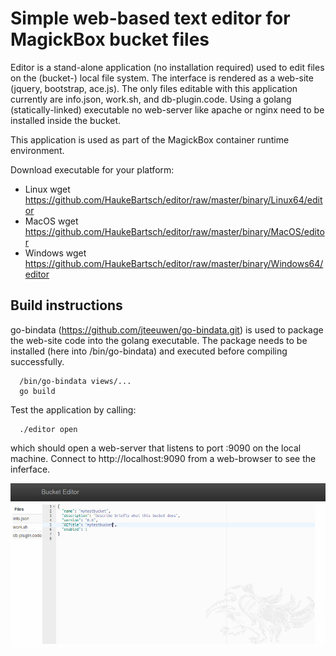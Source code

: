 Simple web-based text editor for MagickBox bucket files
=========================================================

Editor is a stand-alone application (no installation required) used to edit files on the (bucket-) local file system.
The interface is rendered as a web-site (jquery, bootstrap, ace.js). The only files editable with this application
currently are info.json, work.sh, and db-plugin.code. Using a golang (statically-linked) executable no web-server 
like apache or nginx need to be installed inside the bucket.

This application is used as part of the MagickBox container runtime environment.

Download executable for your platform:

* Linux
    wget https://github.com/HaukeBartsch/editor/raw/master/binary/Linux64/editor
* MacOS
    wget https://github.com/HaukeBartsch/editor/raw/master/binary/MacOS/editor
* Windows
    wget https://github.com/HaukeBartsch/editor/raw/master/binary/Windows64/editor


Build instructions
--------------------

go-bindata (https://github.com/jteeuwen/go-bindata.git) is used to package the web-site code into the
golang executable. The package needs to be installed (here into /bin/go-bindata) and executed before compiling successfully. 

```
  /bin/go-bindata views/...
  go build
```

Test the application by calling:

```
  ./editor open
```
which should open a web-server that listens to port :9090 on the local machine. Connect to http://localhost:9090 from a web-browser to see the inferface.

<img src="img/screenshot-bucketeditor.png" alt="Screenshot of bucket editor">

